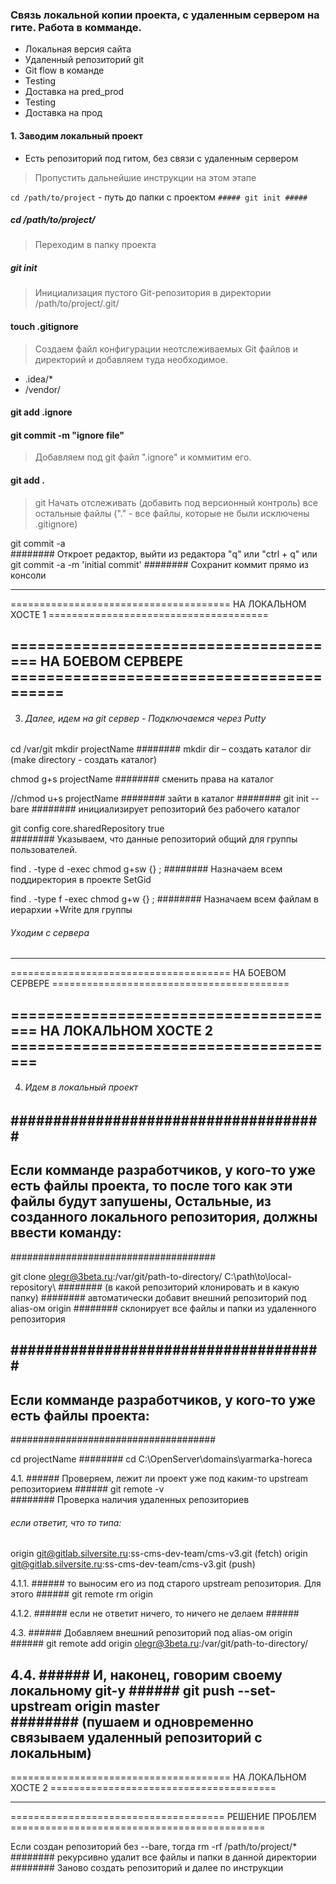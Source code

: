 ###  Связь локальной копии проекта, с удаленным сервером на гите. Работа в комманде.

* Локальная версия сайта
* Удаленный репозиторий git
* Git flow в команде
* Testing
* Доставка на pred_prod
* Testing
* Доставка на прод

#### 1. Заводим локальный проект

* Есть репозиторий под гитом, без связи с удаленным сервером
> Пропустить дальнейшие инструкции на этом этапе

```cd /path/to/project``` - путь до папки с проектом
```##### git init #####```


##### cd /path/to/project/
> Переходим в папку проекта

##### git init 
> Инициализация пустого Git-репозитория в директории /path/to/project/.git/
        
#### touch .gitignore
> Создаем файл конфигурации неотслеживаемых Git файлов и директорий и добавляем туда необходимое. 
* .idea/*
* /vendor/

#### git add .ignore
#### git commit -m "ignore file"
> Добавляем под git файл ".ignore" и коммитим его.

#### git add .
> git Начать отслеживать (добавить под версионный контроль) все остальные файлы 
      ("." - все файлы, которые не были исключены .gitignore)

git commit -a   
######## Откроет редактор, выйти из редактора "q" или "ctrl + q"
или
git commit -a -m 'initial commit' 
######## Сохранит коммит прямо из консоли 

--------------------------------------------------------------------------------------------------
====================================== НА ЛОКАЛЬНОМ ХОСТЕ 1 ======================================

====================================== НА БОЕВОМ СЕРВЕРЕ =========================================
--------------------------------------------------------------------------------------------------
3. ######  Далее, идем на git сервер - Подключаемся через Putty ######
cd /var/git
mkdir projectName 
######## mkdir dir – создать каталог dir (make directory - создать каталог) 

chmod g+s projectName 
######## сменить права на каталог

//chmod u+s projectName
######## зайти в каталог ########
git init --bare 
######## инициализирует репозиторий без рабочего каталог 

git config core.sharedRepository true  
######## Указываем, что данные репозиторий общий для группы пользователей. 

find . -type d -exec chmod g+sw {} \;
######## Назначаем всем поддиректория в проекте SetGid

find . -type f -exec chmod g+w {} \; 
######## Назначаем всем файлам в иерархии +Write для группы

###### Уходим с сервера ###### 
--------------------------------------------------------------------------------------------------
====================================== НА БОЕВОМ СЕРВЕРЕ =========================================

====================================== НА ЛОКАЛЬНОМ ХОСТЕ 2 ======================================
--------------------------------------------------------------------------------------------------
4. ###### Идем в локальный проект ######

#####################################
-------------------------------------
Если комманде разработчиков, у кого-то уже есть файлы проекта, то после того как эти файлы будут запушены,
Остальные, из созданного локального репозитория, должны ввести команду:
-------------------------------------
#####################################

git clone olegr@3beta.ru:/var/git/path-to-directory/ C:\path\to\local-repository\ 
######## (в какой репозиторий клонировать и в какую папку)
######## автоматически добавит внешний репозиторий под alias-ом origin
######## склонирует все файлы и папки из удаленного репозитория

#####################################
-------------------------------------
Если комманде разработчиков, у кого-то уже есть файлы проекта: 
-------------------------------------
#####################################

cd projectName 
######## cd C:\OpenServer\domains\yarmarka-horeca 

4.1. ###### Проверяем, лежит ли проект уже под каким-то upstream репозиторием ######
git remote -v  
######## Проверка наличия удаленных репозиториев 

###### если ответит, что то типа: ######
origin  git@gitlab.silversite.ru:ss-cms-dev-team/cms-v3.git (fetch)
origin  git@gitlab.silversite.ru:ss-cms-dev-team/cms-v3.git (push)

4.1.1. ###### то выносим его из под старого upstream репозитория. Для этого ######
git remote rm origin

4.1.2. ###### если не ответит ничего, то ничего не делаем ######

4.3. ###### Добавляем внешний репозиторий под alias-ом origin ######
git remote add origin olegr@3beta.ru:/var/git/path-to-directory/

4.4. ###### И, наконец, говорим своему локальному git-у ######
git push --set-upstream origin master  
######## (пушаем и одновременно связываем удаленный репозиторий с локальным) 
--------------------------------------------------------------------------------------------------
====================================== НА ЛОКАЛЬНОМ ХОСТЕ 2 =======================================



--------------------------------------------------------------------------------------------------
===================================== РЕШЕНИЕ ПРОБЛЕМ ============================================

Если создан репозиторий без --bare, тогда
rm -rf /path/to/project/* 
######## рекурсивно удалит все файлы и папки в данной директории 
######## Заново создать репозиторий и далее по инструкции

